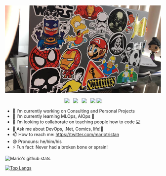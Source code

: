 <p align='center'>
<img src="https://github.com/mariotristan/mariotristan.github.io/blob/master/images/bg1.jpg">
</p>
<p align='center'>
<a href="https://dev.to/mariotristan"><img height="30" src="https://github.com/stephenajulu/WaylonWalker/blob/main/icon/dev.png?raw=true"></a>&nbsp;&nbsp;
<a href="https://twitter.com/mariotristan"><img height="30" src="https://github.com/stephenajulu/WaylonWalker/blob/main/icon/twitter.png?raw=true"></a>&nbsp;&nbsp;
<a href="https://instagram.com/mariotristan"><img height="30" src="https://github.com/stephenajulu/WaylonWalker/blob/main/icon/instagram.jpg?raw=true"></a>&nbsp;&nbsp;
<a href="https://www.linkedin.com/in/mariotristan/"><img height="30" src="https://github.com/stephenajulu/WaylonWalker/blob/main/icon/linkedin.png?raw=true"></a>
  <a href="https://www.buymeacoffee.com/mariotristan"><img height="30" src="https://github.com/WaylonWalker/WaylonWalker/blob/main/icon/by-me-a-coffee.png?raw=true"></a>
</p>


- 🔭 I’m currently working on Consulting and Personal Projects 
- 🌱 I’m currently learning MLOps, AIOps	🤖
- 👯 I’m looking to collaborate on teaching people how to code 💻
- 💬 Ask me about DevOps, .Net, Comics, life!🧙
- 📫 How to reach me: https://twitter.com/mariotristan 
- 😄 Pronouns: he/him/his 
- ⚡ Fun fact: Never had a broken bone or sprain!

<p align='center'>
  
![Mario's github stats](https://github-readme-stats.vercel.app/api?username=mariotristan&show_icons=true&theme=dark)

[![Top Langs](https://github-readme-stats.vercel.app/api/top-langs/?username=mariotristan&layout=compact)](https://github.com/mariotristan/github-readme-stats)
</p>
